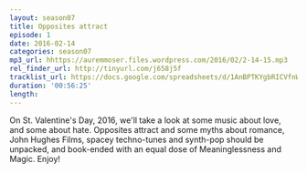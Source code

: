 ```yaml
---
layout: season07
title: Opposites attract
episode: 1
date: 2016-02-14
categories: season07
mp3_url: hhttps://auremmoser.files.wordpress.com/2016/02/2-14-15.mp3
rel_finder_url: http://tinyurl.com/j658j5f
tracklist_url: https://docs.google.com/spreadsheets/d/1AnBPTKYgbRICVfnWy8lh2XAfNTw8cQFm6TVHdbUXQa0/edit#gid=1850086299
duration: '00:56:25'
length:
---
```


On St. Valentine's Day, 2016, we'll take a look at some music about love, and some about hate. Opposites attract and some myths about romance, John Hughes Films, spacey techno-tunes and synth-pop should be unpacked, and book-ended with an equal dose of Meaninglessness and Magic. Enjoy!